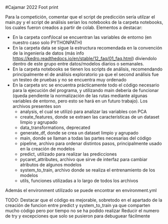 
#Cajamar 2022 Foot print


Para la competición, comentar que el script de predicción sería utilzar el main.py y el script de análisis serían los notebooks de la carpeta notebooks, los cuales fueron creados a partir de colab.
Elementos a destacar:

* En la carpeta conf\local se encuentran las variables de entorno (en nuestro caso solo PYTHONPATH)
* En la carpeta data se sigue la estructura recomendada en la convención de la ingeniería de datos (más info https://kedro.readthedocs.io/en/stable/12_faq/01_faq.html) diviendolo dentro de este grupo entre datos/modelos diarios o semanales.
* En la carpeta notebooks se tienen los scripts de análisis, recomendando principalmente el de análisis exploratorio ya que el second análisis fue un testeo de pruebas y no se encuentra muy ordenado
* En la carpeta src se encuentra prácticamente todo el código necesario para la ejecución del programa, y utilizando main debería de funcionar (queda pendiente la normalización de las rutas mediante algunas variables de entorno, pero esto se hará en un futuro trabajo). Los archivos presentes son
    * analysis, el cual se utilizó para analizar las variables con PCA
    * create_features, donde se extraen las características de un dataset limpio y agrupado
    * data_transformations, deprecated
    * generate_df, donde se crea un dataset limpio y agrupado
    * main, donde se llaman a todas las partes necesarias del código
    * pipeline, archivo para ordenar distintos pasos, principalmente usado en la creación de modelos
    * predict, utilizado para realizar las predicciones
    * pycaret_attributes, archivo que sirve de interfaz para cambiar atributos de algunos modelos
    * system_to_train, archivo donde se realiza el entrenamiento de los modelos
    * utils, funciones utilizadas a lo largo de todos los archivos
    
Además el environment utilizado se puede encontrar en environment.yml

TODO:
Destacar que el código es mejorable, sobretodo en el apartado de la creación de funcion entre predict y system_to_train ya que comparten mucho código pero por tiempo no se ha podido realizar
Reducir el numero de try y excepciones que solo se pusieron para debuguear fácilmente